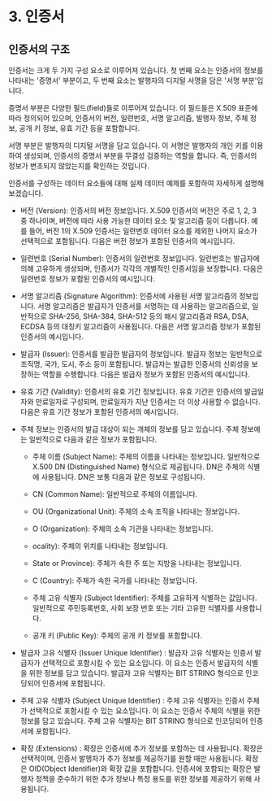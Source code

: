# 3. 인증서
## 인증서의 구조
인증서는 크게 두 가지 구성 요소로 이루어져 있습니다. 첫 번째 요소는 인증서의 정보를 나타내는 '증명서' 부분이고, 두 번째 요소는 발행자의 디지털 서명을 담은 '서명 부분'입니다.

증명서 부분은 다양한 필드(field)들로 이루어져 있습니다. 이 필드들은 X.509 표준에 따라 정의되어 있으며, 인증서의 버전, 일련번호, 서명 알고리즘, 발행자 정보, 주체 정보, 공개 키 정보, 유효 기간 등을 포함합니다.

서명 부분은 발행자의 디지털 서명을 담고 있습니다. 이 서명은 발행자의 개인 키를 이용하여 생성되며, 인증서의 증명서 부분을 무결성 검증하는 역할을 합니다. 즉, 인증서의 정보가 변조되지 않았는지를 확인하는 것입니다.


인증서를 구성하는 데이터 요소들에 대해 실제 데이터 예제를 포함하여 자세하게 설명해보겠습니다.

* 버전 (Version): 인증서의 버전 정보입니다. X.509 인증서의 버전은 주로 1, 2, 3 중 하나이며, 버전에 따라 사용 가능한 데이터 요소 및 알고리즘 등이 다릅니다. 예를 들어, 버전 1의 X.509 인증서는 일련번호 데이터 요소를 제외한 나머지 요소가 선택적으로 포함됩니다. 다음은 버전 정보가 포함된 인증서의 예시입니다.

* 일련번호 (Serial Number): 인증서의 일련번호 정보입니다. 일련번호는 발급자에 의해 고유하게 생성되며, 인증서가 각각의 개별적인 인증서임을 보장합니다. 다음은 일련번호 정보가 포함된 인증서의 예시입니다.

* 서명 알고리즘 (Signature Algorithm): 인증서에 사용된 서명 알고리즘의 정보입니다. 서명 알고리즘은 발급자가 인증서를 서명하는 데 사용하는 알고리즘으로, 일반적으로 SHA-256, SHA-384, SHA-512 등의 해시 알고리즘과 RSA, DSA, ECDSA 등의 대칭키 알고리즘이 사용됩니다. 다음은 서명 알고리즘 정보가 포함된 인증서의 예시입니다.

* 발급자 (Issuer): 인증서를 발급한 발급자의 정보입니다. 발급자 정보는 일반적으로 조직명, 국가, 도시, 주소 등이 포함됩니다. 발급자는 발급한 인증서의 신뢰성을 보장하는 역할을 수행합니다. 다음은 발급자 정보가 포함된 인증서의 예시입니다.

* 유효 기간 (Validity): 인증서의 유효 기간 정보입니다. 유효 기간은 인증서의 발급일자와 만료일자로 구성되며, 만료일자가 지난 인증서는 더 이상 사용할 수 없습니다. 다음은 유효 기간 정보가 포함된 인증서의 예시입니다.

* 주체 정보는 인증서의 발급 대상이 되는 개체의 정보를 담고 있습니다. 주체 정보에는 일반적으로 다음과 같은 정보가 포함됩니다.

  * 주체 이름 (Subject Name): 주체의 이름을 나타내는 정보입니다. 일반적으로 X.500 DN (Distinguished Name) 형식으로 제공됩니다. DN은 주체의 식별에 사용됩니다. DN은 보통 다음과 같은 정보로 구성됩니다.

  * CN (Common Name): 일반적으로 주체의 이름입니다.
  * OU (Organizational Unit): 주체의 소속 조직을 나타내는 정보입니다.
  * O (Organization): 주체의 소속 기관을 나타내는 정보입니다.
  * ocality): 주체의 위치를 나타내는 정보입니다.
  * State or Province): 주체가 속한 주 또는 지방을 나타내는 정보입니다.
  * C (Country): 주체가 속한 국가를 나타내는 정보입니다.
  * 주체 고유 식별자 (Subject Identifier): 주체를 고유하게 식별하는 값입니다. 일반적으로 주민등록번호, 사회 보장 번호 또는 기타 고유한 식별자를 사용합니다.
  * 공개 키 (Public Key): 주체의 공개 키 정보를 포함합니다.

* 발급자 고유 식별자 (Issuer Unique Identifier) : 발급자 고유 식별자는 인증서 발급자가 선택적으로 포함시킬 수 있는 요소입니다. 이 요소는 인증서 발급자의 식별을 위한 정보를 담고 있습니다. 발급자 고유 식별자는 BIT STRING 형식으로 인코딩되어 인증서에 포함됩니다.

* 주체 고유 식별자 (Subject Unique Identifier) : 주체 고유 식별자는 인증서 주체가 선택적으로 포함시킬 수 있는 요소입니다. 이 요소는 인증서 주체의 식별을 위한 정보를 담고 있습니다. 주체 고유 식별자는 BIT STRING 형식으로 인코딩되어 인증서에 포함됩니다.

* 확장 (Extensions) : 확장은 인증서에 추가 정보를 포함하는 데 사용됩니다. 확장은 선택적이며, 인증서 발행자가 추가 정보를 제공하기를 원할 때만 사용됩니다. 확장은 OID(Object Identifier)와 확장 값을 포함합니다. 인증서에 포함되는 확장은 발행자 정책을 준수하기 위한 추가 정보나 특정 용도를 위한 정보를 제공하기 위해 사용됩니다.